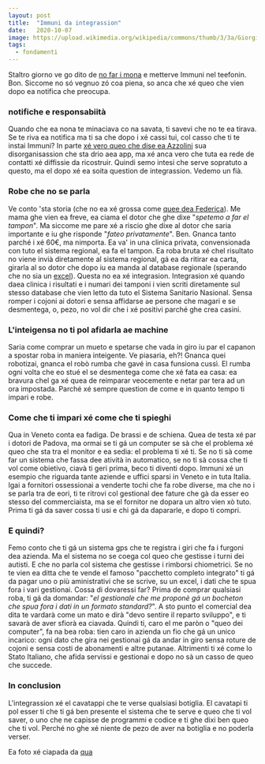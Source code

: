 ```yaml
---
layout: post
title:  "Immuni da integrassion"
date:   2020-10-07
image: https://upload.wikimedia.org/wikipedia/commons/thumb/3/3a/Giorgione%2C_la_vecchia%2C_1506_ca._02.JPG/1024px-Giorgione%2C_la_vecchia%2C_1506_ca._02.JPG?uselang=it
tags:
  - fondamenti
---
```


Staltro giorno ve go dito de [no far i mona](https://poentavalei.com/2020/10/04/immuni-mona.html) e metterve Immuni nel teefonin. Bon. Siccome no só vegnuo zó coa piena, so anca che xé queo che vien dopo ea notifica che preocupa.

### notifiche e responsabiità
Quando che ea nona te minaciava co na savata, ti savevi che no te ea tirava. Se te riva ea notifica ma ti sa che dopo i xé cassi tui, col casso che ti te instai Immuni? In parte [xé vero queo che dise ea Azzolini](https://www.editorialedomani.it/fatti/immuni-e-abbandonati-il-governo-usa-la-app-per-scaricare-ogni-responsabilit-sui-cittadini-xop1piz7) sua disorganisassion che sta drio aea app, ma xé anca vero che tuta ea rede de contatti xé diffissie da ricostruir. Quindi semo intesi che serve sopratuto a questo, ma el dopo xé ea soita question de integrassion. Vedemo un fià.

### Robe che no se parla
Ve conto 'sta storia (che no ea xé grossa come [quee dea Federica](https://poentavalei.com/liston#storieviveevenete)). Me mama ghe vien ea freve, ea ciama el dotor che ghe dixe "*spetemo a far el tampon*". Ma siccome me pare xé a riscio ghe dixe al dotor che saria importante e iu ghe risponde "*fateo privatamente*". Ben. Gnanca tanto parché i xé 60€, ma nimporta. Ea va' in una clinica privata, convensionada con tuto el sistema regional, ea fa el tampon. Ea roba bruta xé chel risultato no viene invià diretamente al sistema regional, gá ea da ritirar ea carta, girarla al so dotor che dopo iu ea manda al database regionale (sperando che no sia un [excel](https://poentavalei.com/2020/10/06/buta-excel.html)). Questa no ea xé integrasion. Integrasion xé quando daea clinica i risultati e i numari dei tamponi i vien scriti diretamente sul stesso database che vien letto da tuto el Sistema Sanitario Nasional. Sensa romper i cojoni ai dotori e sensa affidarse ae persone che magari e se desmentega, o, pezo, no vol dir che i xé positivi parché ghe crea casini.

### L'inteigensa no ti pol afidarla ae machine
Saria come comprar un mueto e spetarse che vada in giro iu par el capanon a spostar roba in maniera inteigente. Ve piasaria, eh?! Gnanca quei robotizai, gnanca el robò rumba che gavé in casa funsiona cussì. El rumba ogni volta che eo stué el se desmentega come che xé fata ea casa: ea bravura chel ga xé quea de reimparar veocemente e netar par tera ad un ora impostada. Parché xé sempre question de come e in quanto tempo ti impari e robe.

### Come che ti impari xé come che ti spieghi
Qua in Veneto conta ea fadiga. De brassi e de schiena. Quea de testa xé par i dotori de Padova, ma ormai se ti gá un computer se sà che el problema xé queo che sta tra el monitor e ea sedia: el problema ti xé ti. Se no ti sà come far un sistema che fassa dee atività in automatico, se no ti sà cossa che ti vol come obietivo, ciavà ti geri prima, beco ti diventi dopo. Immuni xé un esempio che riguarda tante aziende e uffici sparsi in Veneto e in tuta Italia. Igai a fornitori ossessionai a venderte tochi che fa robe diverse, ma che no i se parla tra de eori, ti te ritrovi col gestional dee fature che gà da esser eo stesso del commerciaista, ma se el fornitor ne dopara un altro vien xò tuto. Prima ti gá da saver cossa ti usi e chi gá da dapararle, e dopo ti compri.

### E quindi?
Femo conto che ti gá un sistema gps che te registra i giri che fa i furgoni dea azienda. Ma el sistema no se coega col queo che gestisse i turni dei autisti. E che no parla col sistema che gestisse i rimborsi chiometrici. Se no te vien ea ditta che te vende el famoso "pacchetto completo integrato" ti gá da pagar uno o più aministrativi che se scrive, su un excel, i dati che te spua fora i vari gestionai. Cossa di dovaressi far? Prima de comprar qualsiasi roba, ti gá da domandar: "*el gestionale che me proponè gá un bocheton che spua fora i dati in un formato standard?*". A sto punto el comercial dea dita te vardarà come un mato e dirà "devo sentire il reparto sviluppo", e ti savarà de aver sfiorà ea ciavada. Quindi ti, caro el me paròn o "queo dei computer", fa na bea roba: tien caro in azienda un fio che gá un unico incarico: ogni dato che gira nei gestionai gá da andar in giro sensa roture de cojoni e sensa costi de abonamenti e altre putanae. Altrimenti ti xé come lo Stato Italiano, che afida servissi e gestionai e dopo no sà un casso de queo che succede.

### In conclusion
L'integrassion xé el cavatappi che te verse qualsiasi botiglia. El cavatapi ti pol esser ti che ti gá ben presente el sistema che te serve e queo che ti vol saver, o uno che ne capisse de programmi e codice e ti ghe dixi ben queo che ti vol. Perché no ghe xé niente de pezo de aver na botiglia e no poderla verser.



Ea foto xé ciapada da [qua](https://commons.wikimedia.org/wiki/File:Giorgione,_la_vecchia,_1506_ca._02.JPG?)
